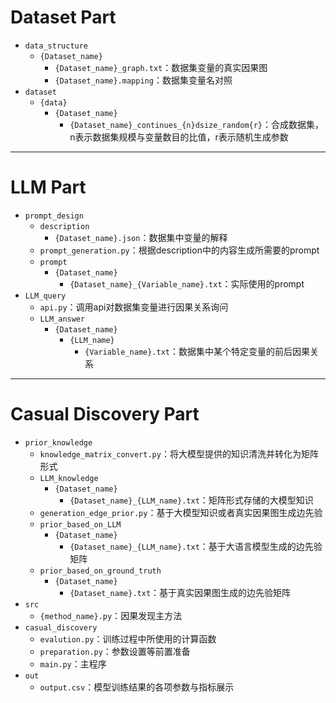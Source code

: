 # Dataset Part

-   `data_structure`
    -   `{Dataset_name}`
        -   `{Dataset_name}_graph.txt`：数据集变量的真实因果图
        -   `{Dataset_name}.mapping`：数据集变量名对照
-   `dataset`
    -   `{data}`
        -   `{Dataset_name}`
            -   `{Dataset_name}_continues_{n}dsize_random{r}`：合成数据集，n表示数据集规模与变量数目的比值，r表示随机生成参数

---
# LLM Part

-   `prompt_design`
    -   `description`
        -   `{Dataset_name}.json`：数据集中变量的解释
    -   `prompt_generation.py`：根据description中的内容生成所需要的prompt
    -   `prompt`
        -   `{Dataset_name}`
            -   `{Dataset_name}_{Variable_name}.txt`：实际使用的prompt
-   `LLM_query`
    -   `api.py`：调用api对数据集变量进行因果关系询问
    -   `LLM_answer`
        -   `{Dataset_name}`
            -   `{LLM_name}`
                -   `{Variable_name}.txt`：数据集中某个特定变量的前后因果关系

---
# Casual Discovery Part

-   `prior_knowledge`
    -   `knowledge_matrix_convert.py`：将大模型提供的知识清洗并转化为矩阵形式
    -   `LLM_knowledge`
        -   `{Dataset_name}`
            -   `{Dataset_name}_{LLM_name}.txt`：矩阵形式存储的大模型知识
    -   `generation_edge_prior.py`：基于大模型知识或者真实因果图生成边先验
    -   `prior_based_on_LLM`
        -   `{Dataset_name}`
            -   `{Dataset_name}_{LLM_name}.txt`：基于大语言模型生成的边先验矩阵
    -   `prior_based_on_ground_truth`
        -   `{Dataset_name}`
            -   `{Dataset_name}.txt`：基于真实因果图生成的边先验矩阵
-   `src`
    -   `{method_name}.py`：因果发现主方法
-   `casual_discovery`
    -   `evalution.py`：训练过程中所使用的计算函数
    -   `preparation.py`：参数设置等前置准备
    -   `main.py`：主程序
-   `out`
    -   `output.csv`：模型训练结果的各项参数与指标展示